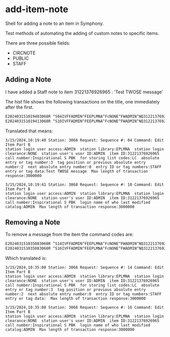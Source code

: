 # add-item-note
Shell for adding a note to an item in Symphony.

Test methods of automating the adding of custom notes to specific items.

There are three possible fields:
* CIRCNOTE
* PUBLIC
* STAFF

## Adding a Note
I have added a Staff note to item 31221376926965 : 'Test TWOSE message'

The hist file shows the following transactions on the title, one immediately after the first.
```bash
E202403151019403068R ^S04IVFFADMIN^FEEPLMNA^FcNONE^FWADMIN^NQ31221376926965^IQInspirational S PBK^daLC^ND3^NI2^Nz0^NHSTAFF^NETest TWOSE message^Fv3000000^^O
E202403151019413068R ^S10IVFFADMIN^FEEPLMNA^FcNONE^FWADMIN^NQ31221376926965^IQInspirational S PBK^IoADMIN^Fv3000000^^O
```

Translated that means:

```
3/15/2024,10:19:40 Station: 3068 Request: Sequence #: 04 Command: Edit Item Part B
station login user access:ADMIN  station library:EPLMNA  station login clearance:NONE  station user's user ID:ADMIN  item ID:31221376926965  call number:Inspirational S PBK  for storing list codes:LC  absolute entry or tag number:3  tag position or previous absolute entry number:2  next absolute entry number:0  entry ID or tag numbers:STAFF  entry or tag data:Test TWOSE message  Max length of transaction response:3000000  

3/15/2024,10:19:41 Station: 3068 Request: Sequence #: 10 Command: Edit Item Part B
station login user access:ADMIN  station library:EPLMNA  station login clearance:NONE  station user's user ID:ADMIN  item ID:31221376926965  call number:Inspirational S PBK  login name of who last modified catalog:ADMIN  Max length of transaction response:3000000  
```

## Removing a Note
To remove a message from the item the command codes are:

```bash
E202403151035083068R ^S14IVFFADMIN^FEEPLMNA^FcNONE^FWADMIN^NQ31221376926965^IQInspirational S PBK^daLC^ND3^NI2^Nz0^NHSTAFF^NE^Fv3000000^^O
E202403151035083068R ^S16IVFFADMIN^FEEPLMNA^FcNONE^FWADMIN^NQ31221376926965^IQInspirational S PBK^IoADMIN^Fv3000000^^O
```

Which translated is:

```
3/15/2024,10:35:08 Station: 3068 Request: Sequence #: 14 Command: Edit Item Part B
station login user access:ADMIN  station library:EPLMNA  station login clearance:NONE  station user's user ID:ADMIN  item ID:31221376926965  call number:Inspirational S PBK  for storing list codes:LC  absolute entry or tag number:3  tag position or previous absolute entry number:2  next absolute entry number:0  entry ID or tag numbers:STAFF  entry or tag data:  Max length of transaction response:3000000  

3/15/2024,10:35:08 Station: 3068 Request: Sequence #: 16 Command: Edit Item Part B
station login user access:ADMIN  station library:EPLMNA  station login clearance:NONE  station user's user ID:ADMIN  item ID:31221376926965  call number:Inspirational S PBK  login name of who last modified catalog:ADMIN  Max length of transaction response:3000000  
```

